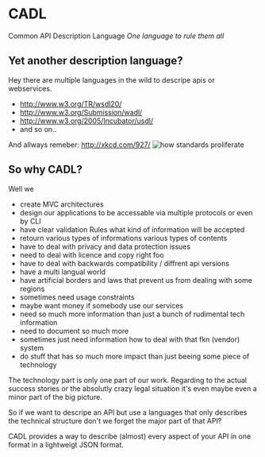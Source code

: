 # CADL

Common API Description Language
*One language to rule them all*

## Yet another description language?

Hey there are multiple languages in the wild to descripe apis or webservices.

* http://www.w3.org/TR/wsdl20/
* http://www.w3.org/Submission/wadl/
* http://www.w3.org/2005/Incubator/usdl/
* and so on..

And allways remeber: http://xkcd.com/927/ 
![how standards proliferate](http://imgs.xkcd.com/comics/standards.png)

## So why CADL?

Well we

* create MVC architectures
* design our applications to be accessable via multiple protocols or even by CLI
* have clear validation Rules what kind of information will be accepted
* retourn various types of informations various types of contents 
* have to deal with privacy and data protection issues
* need to deal with licence and copy right foo
* have to deal with backwards compatibility / diffrent api versions
* have a multi langual world
* have artificial borders and laws that prevent us from dealing with some regions
* sometimes need usage constraints
* maybe want money if somebody use our services
* need so much more information than just a bunch of rudimental tech information
* need to document so much more
* sometimes just need information how to deal with that fkn (vendor) system
* do stuff that has so much more impact than just beeing some piece of technology

The technology part is only one part of our work.
Regarding to the actual success stories or the absolutly crazy legal situation it's even maybe even a minor part
of the big picture. 

So if we want to descripe an API but use a languages that only describes the
technical structure don't we forget the major part of that API? 

CADL provides a way to describe (almost) every aspect of your API in one format in
a lightweigt JSON format.





